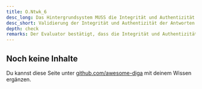 ```yaml
---
title: O.Ntwk_6
desc_long: Das Hintergrundsystem MUSS die Integrität und Authentizität der Antworten der Anwendung validieren.
desc_short: Validierung der Integrität und Authentizität der Antworten der Anwendung.
depth: check
remarks: Der Evaluator bestätigt, dass die Integrität und Authentizität der Nachrichten der Anwendung vom Hintergrundsystem validiert werden.
---
```


## Noch keine Inhalte

Du kannst diese Seite unter [github.com/awesome-diga](https://github.com/awesome-diga/tr-faq) mit deinem Wissen ergänzen.
